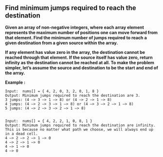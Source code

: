 ## Find minimum jumps required to reach the destination ##

**Given an array of non-negative integers, where each array element represents the maximum number of positions one can move forward from that element. Find the minimum number of 
jumps required to reach a given destination from a given source within the array.**


**If any element has value zero in the array, the destination cannot be reached through that element. If the source itself has value zero, return infinity as the destination 
cannot be reached at all. To make the problem simpler, let’s assume the source and destination to be the start and end of the array.**

**Example :**

    Input:  nums[] = { 4, 2, 0, 3, 2, 0, 1, 8 }
    Output: Minimum jumps required to reach the destination are 3.
    3 jumps: (4 —> 3 —> 1 —> 8) or (4 —> 2 —> 1 —> 8)
    4 jumps: (4 —> 2 —> 3 —> 1 —> 8) or (4 —> 3 —> 2 —> 1 —> 8)
    5 jumps: (4 —> 2 —> 3 —> 2 —> 1 —> 8)


    Input:  nums[] = { 4, 2, 2, 1, 0, 8, 1 }
    Output: Minimum jumps required to reach the destination are infinity. This is because no matter what path we choose, we will always end up in a dead cell.
    4 —> 2 —> 2 —> 1 —> 0
    4 —> 2 —> 1 —> 0
    4 —> 1 —> 0
    4 —> 0
